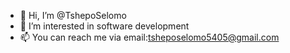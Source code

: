 - 👋 Hi, I’m @TshepoSelomo
- 👀 I’m interested in software development
- 📫 You can reach me via email:tsheposelomo5405@gmail.com

<!---
TshepoSelomo/TshepoSelomo is a ✨ special ✨ repository because its `README.md` (this file) appears on your GitHub profile.
You can click the Preview link to take a look at your changes.
--->

